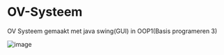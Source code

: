 # OV-Systeem
OV Systeem gemaakt met java swing(GUI) in OOP1(Basis programeren 3)

![image](https://user-images.githubusercontent.com/119070855/228664704-31b52a8d-3385-48fb-9f0c-a0d25fe8b196.png)
